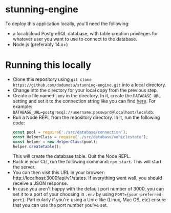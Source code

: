 # stunning-engine
To deploy this application locally, you'll need the following:
- a local/cloud PostgreSQL database, with table creation privileges
for whatever user you want to use to connect to the database.
- Node.js (preferably 14.x+)

# Running this locally
- Clone this repository using `git clone https://github.com/dodumosu/stunning-engine.git` into a local directory.
- Change into the directory for your local copy from the previous step.
- Create a file named `.env` in the directory. In it, create the `DATABASE_URL` setting and set it to the connection string like you can find [here](https://stackoverflow.com/questions/3582552/what-is-the-format-for-the-postgresql-connection-string-url).
For example: `DATABASE_URL=postgresql://username:password@localhost/localdb`.
- Run a Node REPL from the repository directory. In it, run the following code:
    ```js
    const pool = require('./src/database/connection');
    const HelperClass = require('./src/database/vehiclestate');
    const helper = new HelperClass(pool);
    helper.createTable();
    ```
    This will create the database table. Quit the Node REPL.
- Back in your CLI, run the following command: `npm start`. This will start the server.
- You can then visit this URL in your browser: http://localhost:3000/api/v1/states. If everything went well, you should receive a JSON response.
- In case you aren't happy with the default port number of 3000, you can set it to a port of your choosing in `.env` by using `PORT={your-preferred-port}`. Particularly if you're using a Unix-like (Linux, Mac OS, etc) ensure that you can use the port number you've set.
